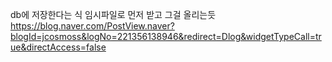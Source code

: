 db에 저장한다는 식 임시파일로 먼저 받고 그걸 올리는듯
https://blog.naver.com/PostView.naver?blogId=jcosmoss&logNo=221356138946&redirect=Dlog&widgetTypeCall=true&directAccess=false

